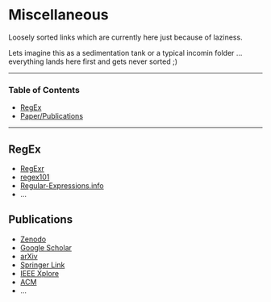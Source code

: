 # Miscellaneous
Loosely sorted links which are currently here just because of laziness.

Lets imagine this as a sedimentation tank or a typical incomin folder ... everything lands here first and gets never sorted ;)

---

### Table of Contents
- [RegEx](#regex)
- [Paper/Publications](#publications)

---

## RegEx
- [RegExr](https://regexr.com/)
- [regex101](https://regex101.com/)
- [Regular-Expressions.info](https://www.regular-expressions.info/refcapture.html)
- ...


## Publications
- [Zenodo](https://zenodo.org/)
- [Google Scholar](https://scholar.google.com/)
- [arXiv](https://arxiv.org/)
- [Springer Link](https://link.springer.com/)
- [IEEE Xplore](https://ieeexplore.ieee.org/)
- [ACM](https://www.acm.org/)
- ...
